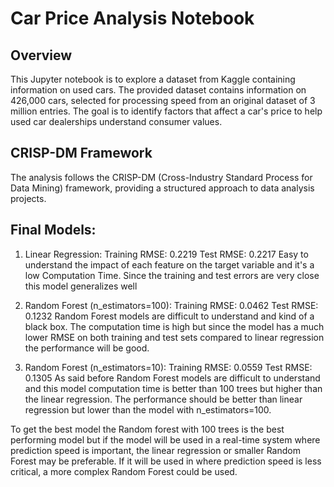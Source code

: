 # Car Price Analysis Notebook

## Overview
This Jupyter notebook is to explore a dataset from Kaggle containing information on used cars. The provided dataset contains information on 426,000 cars, selected for processing speed from an original dataset of 3 million entries. The goal is to identify factors that affect a car's price to help used car dealerships understand consumer values.

## CRISP-DM Framework
The analysis follows the CRISP-DM (Cross-Industry Standard Process for Data Mining) framework, providing a structured approach to data analysis projects.

## Final Models:
1. Linear Regression:
Training RMSE: 0.2219
Test RMSE: 0.2217
Easy to understand the impact of each feature on the target variable and it's a low Computation Time. Since the training and test errors are very close this model generalizes well

2. Random Forest (n_estimators=100):
Training RMSE: 0.0462
Test RMSE: 0.1232
Random Forest models are difficult to understand and kind of a black box. The computation time is high but since the model has a much lower RMSE on both training and test sets compared to linear regression the performance will be good.

3. Random Forest (n_estimators=10):
Training RMSE: 0.0559
Test RMSE: 0.1305
As said before Random Forest models are difficult to understand and this model computation time is better than 100 trees but higher than the linear regression. The performance should be better than linear regression but lower than the model with n_estimators=100.

To get the best model the Random forest with 100 trees is the best performing model but if the model will be used in a real-time system where prediction speed is important, the linear regression or smaller Random Forest may be preferable. If it will be used in where prediction speed is less critical, a more complex Random Forest could be used.